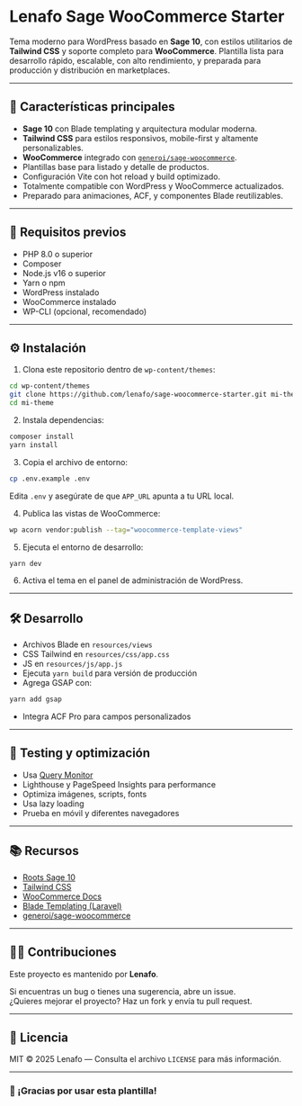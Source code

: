 # Lenafo Sage WooCommerce Starter

Tema moderno para WordPress basado en **Sage 10**, con estilos utilitarios de **Tailwind CSS** y soporte completo para **WooCommerce**. Plantilla lista para desarrollo rápido, escalable, con alto rendimiento, y preparada para producción y distribución en marketplaces.

---

## 🚀 Características principales

- **Sage 10** con Blade templating y arquitectura modular moderna.
- **Tailwind CSS** para estilos responsivos, mobile-first y altamente personalizables.
- **WooCommerce** integrado con [`generoi/sage-woocommerce`](https://github.com/generoi/sage-woocommerce).
- Plantillas base para listado y detalle de productos.
- Configuración Vite con hot reload y build optimizado.
- Totalmente compatible con WordPress y WooCommerce actualizados.
- Preparado para animaciones, ACF, y componentes Blade reutilizables.

---

## 🔧 Requisitos previos

- PHP 8.0 o superior
- Composer
- Node.js v16 o superior
- Yarn o npm
- WordPress instalado
- WooCommerce instalado
- WP-CLI (opcional, recomendado)

---

## ⚙️ Instalación

1. Clona este repositorio dentro de `wp-content/themes`:

```bash
cd wp-content/themes
git clone https://github.com/lenafo/sage-woocommerce-starter.git mi-theme
cd mi-theme
```

2. Instala dependencias:

```bash
composer install
yarn install
```

3. Copia el archivo de entorno:

```bash
cp .env.example .env
```

Edita `.env` y asegúrate de que `APP_URL` apunta a tu URL local.

4. Publica las vistas de WooCommerce:

```bash
wp acorn vendor:publish --tag="woocommerce-template-views"
```

5. Ejecuta el entorno de desarrollo:

```bash
yarn dev
```

6. Activa el tema en el panel de administración de WordPress.

---

## 🛠️ Desarrollo

- Archivos Blade en `resources/views`
- CSS Tailwind en `resources/css/app.css`
- JS en `resources/js/app.js`
- Ejecuta `yarn build` para versión de producción
- Agrega GSAP con:

```bash
yarn add gsap
```

- Integra ACF Pro para campos personalizados

---

## 🧪 Testing y optimización

- Usa [Query Monitor](https://wordpress.org/plugins/query-monitor/)
- Lighthouse y PageSpeed Insights para performance
- Optimiza imágenes, scripts, fonts
- Usa lazy loading
- Prueba en móvil y diferentes navegadores

---

## 📚 Recursos

- [Roots Sage 10](https://roots.io/sage/docs/)
- [Tailwind CSS](https://tailwindcss.com/docs)
- [WooCommerce Docs](https://woocommerce.com/documentation/)
- [Blade Templating (Laravel)](https://laravel.com/docs/blade)
- [generoi/sage-woocommerce](https://github.com/generoi/sage-woocommerce)

---

## 🙋‍♀️ Contribuciones

Este proyecto es mantenido por **Lenafo**.

Si encuentras un bug o tienes una sugerencia, abre un issue.  
¿Quieres mejorar el proyecto? Haz un fork y envía tu pull request.

---

## 📄 Licencia

MIT © 2025 Lenafo — Consulta el archivo `LICENSE` para más información.

---

### 🚀 ¡Gracias por usar esta plantilla!
